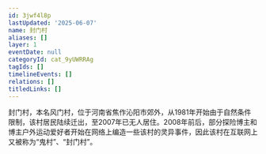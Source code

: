 ```yaml
---
id: 3jwf4l8p
lastUpdated: '2025-06-07'
name: 封门村
aliases: []
layer: 1
eventDate: null
categoryId: cat_9yUWRRAg
tagIds: []
timelineEvents: []
relations: []
titledLinks: []
---
```

封门村，本名风门村，位于河南省焦作沁阳市郊外，从1981年开始由于自然条件限制，该村居民陆续迁出，至2007年已无人居住。2008年前后，部分探险博主和博主户外运动爱好者开始在网络上编造一些该村的灵异事件，因此该村在互联网上又被称为“鬼村”、“封门村”。
